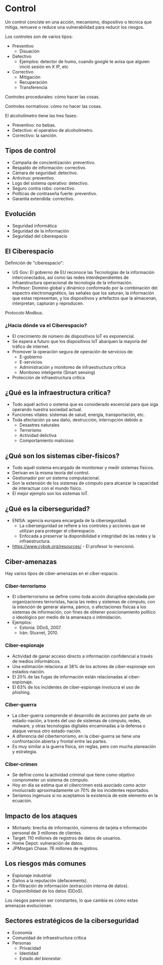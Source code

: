 # Control

Un control conciste en una acción, mecanismo, dispositivo o técnica que mitiga, remueve o reduce
una vulnerabilidad para reducir los riesgos.

Los controles son de varios tipos:

- Preventivo
  - Disuación
- Detectivo
  - Ejemplos: detector de humo, cuando google te avisa que alguien inició sesión en X IP, etc
- Correctivo
  - Mitigación
  - Recuperación
  - Transferencia

Controles procedurales: cómo hacer las cosas.

Controles normativos: cómo no hacer las cosas.

El alcoholímetro tiene las tres fases:

- Preventivo: no bebas.
- Detectivo: el operativo de alcoholímetro.
- Correctivo: la sanción.

## Tipos de control

- Campaña de concientización: preventivo.
- Respaldo de información: correctivo.
- Cámara de seguridad: detectivo.
- Antivirus: preventivo.
- Logs del sistema operativo: detectivo.
- Seguro contra robo: correctivo.
- Políticas de contraseña fuerte: preventivo.
- Garantía extendida: correctivo.

## Evolución

- Seguridad informática
- Seguridad de la información
- Seguridad del ciberespacio

## El Ciberespacio

Definición de "ciberespacio":

- US Gov: El gobierno de EU reconoce las Tecnologías de la información interconectados, así como las redes interdependientes de infraestructura operacional de tecnología de la información.
- Profesor: Dominio global y dinámico conformado por la combinación del espectro electromagnético, las señales que los saturan, la información que estas representan, y los dispositivos y artefactos que la almacenan, interpretan, capturan y reproducen.

Protocolo Modbus.

### ¿Hacia dónde va el Ciberespacio?

- El crecimiento de número de dispositivos IoT es exponencial.
- Se espera a futuro que los dispositivos IoT abarquen la mayoría del tráfico de internet.
- Promover la operación segura de operación de servicios de:
  - E-gobierno
  - E-servicios
  - Administración y monitoreo de infraestructura crítica
  - Monitoreo inteligente (Smart sensing)
- Protección de infraestructura crítica

## ¿Qué es la infraestructura crítica?

- Todo aquél activo o sistema que es considerado escencial para que siga operando nuestra sociedad actual.
- Funciones vitales: sistemas de salud, energía, transportación, etc.
- Toda afectación ya sea daño, destrucción, interrupción debido a:
  - Desastres naturales
  - Terrorismo
  - Actividad delictiva
  - Comportamiento malicioso

## ¿Qué son los sistemas ciber-físicos?

- Todo aquél sistema encargado de monitorear y medir sistemas físicos.
- Derivan en la misma teoría del control.
- Gestionador por un sistema computacional.
- Son la extensión de los sistemas de cómputo para alcanzar la capacidad de interactuar con el mundo físico.
- El mejor ejemplo son los sistemas IoT.

## ¿Qué es la ciberseguridad?

- ENISA: agencia europea encargada de la ciberseguridad.
  - La ciberseiguridad se refiere a los controles y acciones que se utilizan para proteger el ciberespacio.
  - Enfocada a preservar la disponibilidad e integridad de las redes y la infraestructura.
- https://www.cybok.org/resources/ - El profesor lo mencionó.

## Ciber-amenazas

Hay varios tipos de ciber-amenazas en el ciber-espacio.

### Ciber-terrorismo

- El ciberterrorismo se define como toda acción disruptiva ejecutada por organizaciones
  terroristas, hacia las redes y sistemas de cómputo, con la intención de generar alarma,
  pánico, o afectaciones físicas a los sistemas de información, con fines de obtener posicionamiento político
  o ideológico por medio de la amaneaza o intimidación.
- Ejemplos:
  - Estonia: DDoS, 2007.
  - Irán: Stuxnet, 2010.

### Ciber-espionaje

- Actividad de ganar acceso directo a información confidencial a través de medios informáticos.
- Una estimación relaciona al 38% de los actores de ciber-espionaje son estados-nación.
- El 20% de las fugas de información están relacionadas al ciber-espionaje.
- El 63% de los incidentes de ciber-espionaje involucra el uso de phishing.

### Ciber-guerra

- La ciber-guerra comprende el desarrollo de acciones por parte de un estado-nación, a
  través del uso de sistemas de cómputo, redes, malware, y otras tecnologías digitales
  encaminadas a la defensa o ataque versus otro estado-nación.
- A diferencia del ciberterrorismo, en la ciber-guerra se tiene una confrontación abierta y frontal entre las partes.
- Es muy similar a la guerra física, sin reglas, pero con mucha planeación y estrategia.

### Ciber-crimen

- Se define como la actividad criminal que tiene como objetivo comprometer un
  sistema de cómputo.
- Hoy en día se estima que el cibercrimen está asociado como actor involucrado
  aproximadamente un 70% de los incidentes reportados.
- Seríamos ingenuos si no aceptamos la existencia de este elemento en la ecuación.

## Impacto de los ataques

- Michaels: brecha de información, números de tarjeta e información personal de 3 millones de clientes.
- Target: 110 millones de registros de datos de usuarios.
- Home Depot: vulneración de datos.
- JPMorgan Chase: 76 millones de registros.

## Los riesgos más comunes

- Espionaje industrial
- Daños a la reputación (defacements).
- Ex-filtración de información (extracción interna de datos).
- Disponibilidad de los datos (DDoS).

Los riesgos parecen ser constantes, lo que cambia es cómo estas amenazas evolucionan.

## Sectores estratégicos de la ciberseguridad

- Economía
- Comunidad de infraestructura crítica
- Personas
  - Privacidad
  - Identidad
  - Estado _del bienestar_.
